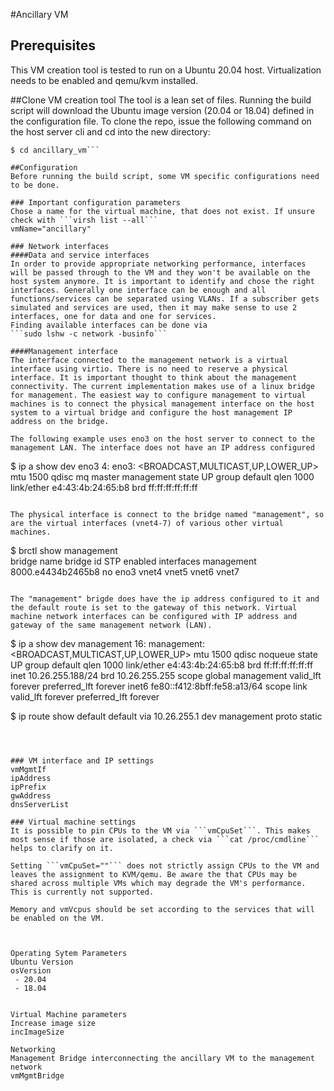 #Ancillary VM

## Prerequisites
This VM creation tool is tested to run on a Ubuntu 20.04 host. Virtualization needs to be enabled and qemu/kvm installed. 

##Clone VM creation tool
The tool is a lean set of files. Running the build script will download the Ubuntu image version (20.04 or 18.04) defined in the configuration file. To clone the repo, issue the following command on the host server cli and cd into the new directory:
```$ git clone https://github.com/kiedhub/ancillary_vm.git
$ cd ancillary_vm```

##Configuration
Before running the build script, some VM specific configurations need to be done. 

### Important configuration parameters
Chose a name for the virtual machine, that does not exist. If unsure check with ```virsh list --all```
vmName="ancillary"

### Network interfaces
####Data and service interfaces
In order to provide appropriate networking performance, interfaces will be passed through to the VM and they won't be available on the host system anymore. It is important to identify and chose the right interfaces. Generally one interface can be enough and all functions/services can be separated using VLANs. If a subscriber gets simulated and services are used, then it may make sense to use 2 interfaces, one for data and one for services.
Finding available interfaces can be done via
```sudo lshw -c network -businfo```

####Management interface
The interface connected to the management network is a virtual interface using virtio. There is no need to reserve a physical interface. It is important thought to think about the management connectivity. The current implementation makes use of a linux bridge for management. The easiest way to configure management to virtual machines is to connect the physical management interface on the host system to a virtual bridge and configure the host management IP address on the bridge.

The following example uses eno3 on the host server to connect to the management LAN. The interface does not have an IP address configured
```
$ ip a show dev eno3
4: eno3: <BROADCAST,MULTICAST,UP,LOWER_UP> mtu 1500 qdisc mq master management state UP group default qlen 1000
    link/ether e4:43:4b:24:65:b8 brd ff:ff:ff:ff:ff:ff
```

The physical interface is connect to the bridge named "management", so are the virtual interfaces (vnet4-7) of various other virtual machines.
```
$ brctl show management    
bridge name     bridge id               STP enabled     interfaces
management              8000.e4434b2465b8       no              eno3
                                                        vnet4
                                                        vnet5
                                                        vnet6
                                                        vnet7
```

The "management" brigde does have the ip address configured to it and the default route is set to the gateway of this network. Virtual machine network interfaces can be configured with IP address and gateway of the same management network (LAN).
```
$ ip a show dev management
16: management: <BROADCAST,MULTICAST,UP,LOWER_UP> mtu 1500 qdisc noqueue state UP group default qlen 1000
    link/ether e4:43:4b:24:65:b8 brd ff:ff:ff:ff:ff:ff
    inet 10.26.255.188/24 brd 10.26.255.255 scope global management
       valid_lft forever preferred_lft forever
    inet6 fe80::f412:8bff:fe58:a13/64 scope link 
       valid_lft forever preferred_lft forever

$ ip route show default
default via 10.26.255.1 dev management proto static
```



### VM interface and IP settings
vmMgmtIf
ipAddress
ipPrefix
gwAddress
dnsServerList

### Virtual machine settings
It is possible to pin CPUs to the VM via ```vmCpuSet```. This makes most sense if those are isolated, a check via ```cat /proc/cmdline``` helps to clarify on it. 

Setting ```vmCpuSet=""``` does not strictly assign CPUs to the VM and leaves the assignment to KVM/qemu. Be aware the that CPUs may be shared across multiple VMs which may degrade the VM's performance. This is currently not supported.

Memory and vmVcpus should be set according to the services that will be enabled on the VM. 



Operating Sytem Parameters
Ubuntu Version
osVersion
 - 20.04
 - 18.04


Virtual Machine parameters
Increase image size 
incImageSize

Networking
Management Bridge interconnecting the ancillary VM to the management network
vmMgmtBridge


